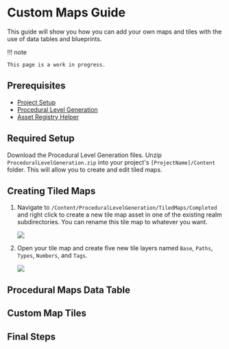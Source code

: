 # Custom Maps Guide

This guide will show you how you can add your own maps and tiles with the use of data tables and blueprints.

!!! note

    This page is a work in progress.

## Prerequisites

- [Project Setup](../../Development/UnrealEngine/ProjectSetup.md)
- [Procedural Level Generation](https://cdn.discordapp.com/attachments/917649484450775061/940370562751029338/ProceduralLevelGeneration.zip)
- [Asset Registry Helper](https://cdn.discordapp.com/attachments/877980209083723797/908631102703403018/AssetRegistryHelper.zip)

## Required Setup

Download the Procedural Level Generation files. Unzip `ProceduralLevelGeneration.zip` into your project's `[ProjectName]/Content` folder. This will allow you to create and edit tiled maps.

## Creating Tiled Maps

1. Navigate to `/Content/ProceduralLevelGeneration/TiledMaps/Completed` and right click to create a new tile map asset in one of the existing realm subdirectories. You can rename this tile map to whatever you want.

    ![](https://media.discordapp.net/attachments/917649484450775061/942689326666514493/unknown.png)

1. Open your tile map and create five new tile layers named `Base`, `Paths`, `Types`, `Numbers`, and `Tags`.

    ![](https://media.discordapp.net/attachments/917649484450775061/942692044479025162/unknown.png)

## Procedural Maps Data Table

## Custom Map Tiles

## Final Steps